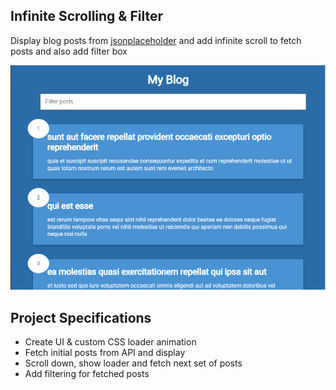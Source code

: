 ## Infinite Scrolling & Filter

Display blog posts from [jsonplaceholder](https://jsonplaceholder.typicode.com) and add infinite scroll to fetch posts and also add filter box

![Infinite Scroll Blog](infinite-scroll-blog.png)  

## Project Specifications

- Create UI & custom CSS loader animation
- Fetch initial posts from API and display
- Scroll down, show loader and fetch next set of posts
- Add filtering for fetched posts

